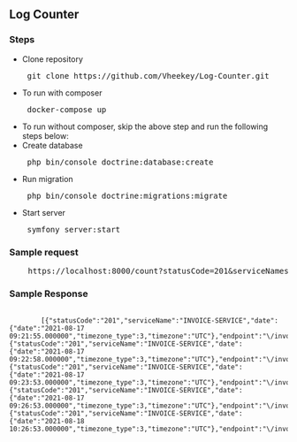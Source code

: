 ## Log Counter

### Steps
<ul>
    <li>Clone repository <pre> git clone https://github.com/Vheekey/Log-Counter.git</pre> </li>
    <li>To run with composer <pre> docker-compose up</pre> </li>
    <li>To run without composer, skip the above step and run the following steps below: </li>
    <li> Create database <pre> php bin/console doctrine:database:create </pre> </li>
    <li> Run migration <pre> php bin/console doctrine:migrations:migrate </pre> </li>
    <li> Start server <pre> symfony server:start </pre> </li>
</ul>

### Sample request
<pre>
    https://localhost:8000/count?statusCode=201&serviceNames=INVOICE-SERVICE
</pre>

### Sample Response
<pre>
    <code>
        [{"statusCode":"201","serviceName":"INVOICE-SERVICE","date":{"date":"2021-08-17 09:21:55.000000","timezone_type":3,"timezone":"UTC"},"endpoint":"\/invoices","method":"POST"},{"statusCode":"201","serviceName":"INVOICE-SERVICE","date":{"date":"2021-08-17 09:22:58.000000","timezone_type":3,"timezone":"UTC"},"endpoint":"\/invoices","method":"POST"},{"statusCode":"201","serviceName":"INVOICE-SERVICE","date":{"date":"2021-08-17 09:23:53.000000","timezone_type":3,"timezone":"UTC"},"endpoint":"\/invoices","method":"POST"},{"statusCode":"201","serviceName":"INVOICE-SERVICE","date":{"date":"2021-08-17 09:26:53.000000","timezone_type":3,"timezone":"UTC"},"endpoint":"\/invoices","method":"POST"},{"statusCode":"201","serviceName":"INVOICE-SERVICE","date":{"date":"2021-08-18 10:26:53.000000","timezone_type":3,"timezone":"UTC"},"endpoint":"\/invoices","method":"POST"}]
    </code>
</pre>
